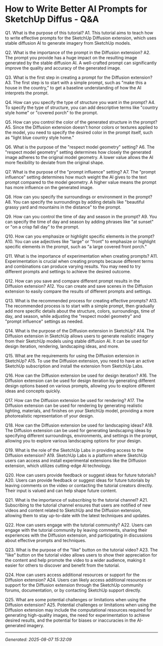 # How to Write Better AI Prompts for SketchUp Diffus - Q&A

Q1. What is the purpose of this tutorial?
A1. This tutorial aims to teach how to write effective prompts for the SketchUp Diffusion extension, which uses stable diffusion AI to generate imagery from SketchUp models.

Q2. What is the importance of the prompt in the Diffusion extension?
A2. The prompt you provide has a huge impact on the resulting image generated by the stable diffusion AI. A well-crafted prompt can significantly improve the quality and accuracy of the generated image.

Q3. What is the first step in creating a prompt for the Diffusion extension?
A3. The first step is to start with a simple prompt, such as "make this a house in the country," to get a baseline understanding of how the AI interprets the prompt.

Q4. How can you specify the type of structure you want in the prompt?
A4. To specify the type of structure, you can add descriptive terms like "country style home" or "covered porch" to the prompt.

Q5. How can you control the color of the generated structure in the prompt?
A5. Since the Diffusion extension doesn't honor colors or textures applied to the model, you need to specify the desired color in the prompt itself, such as "light blue country style home."

Q6. What is the purpose of the "respect model geometry" setting?
A6. The "respect model geometry" setting determines how closely the generated image adheres to the original model geometry. A lower value allows the AI more flexibility to deviate from the original shape.

Q7. What is the purpose of the "prompt influence" setting?
A7. The "prompt influence" setting determines how much weight the AI gives to the text prompt compared to the model geometry. A higher value means the prompt has more influence on the generated image.

Q8. How can you specify the surroundings or environment in the prompt?
A8. You can specify the surroundings by adding details like "beautiful grassy yard and mountains in the distance" to the prompt.

Q9. How can you control the time of day and season in the prompt?
A9. You can specify the time of day and season by adding phrases like "at sunset" or "on a crisp fall day" to the prompt.

Q10. How can you emphasize or highlight specific elements in the prompt?
A10. You can use adjectives like "large" or "front" to emphasize or highlight specific elements in the prompt, such as "a large covered front porch."

Q11. What is the importance of experimentation when creating prompts?
A11. Experimentation is crucial when creating prompts because different terms and combinations can produce varying results. You may need to try different prompts and settings to achieve the desired outcome.

Q12. How can you save and compare different prompt results in the Diffusion extension?
A12. You can create and save scenes in the Diffusion extension to easily compare the results of different prompts and settings.

Q13. What is the recommended process for creating effective prompts?
A13. The recommended process is to start with a simple prompt, then gradually add more specific details about the structure, colors, surroundings, time of day, and season, while adjusting the "respect model geometry" and "prompt influence" settings as needed.

Q14. What is the purpose of the Diffusion extension in SketchUp?
A14. The Diffusion extension in SketchUp allows users to generate realistic imagery from their SketchUp models using stable diffusion AI. It can be used for design iteration, rendering, landscaping ideas, and more.

Q15. What are the requirements for using the Diffusion extension in SketchUp?
A15. To use the Diffusion extension, you need to have an active SketchUp subscription and install the extension from SketchUp Labs.

Q16. How can the Diffusion extension be used for design iteration?
A16. The Diffusion extension can be used for design iteration by generating different design options based on various prompts, allowing you to explore different ideas and concepts quickly.

Q17. How can the Diffusion extension be used for rendering?
A17. The Diffusion extension can be used for rendering by generating realistic lighting, materials, and finishes on your SketchUp model, providing a more photorealistic representation of your design.

Q18. How can the Diffusion extension be used for landscaping ideas?
A18. The Diffusion extension can be used for generating landscaping ideas by specifying different surroundings, environments, and settings in the prompt, allowing you to explore various landscaping options for your design.

Q19. What is the role of the SketchUp Labs in providing access to the Diffusion extension?
A19. SketchUp Labs is a platform where SketchUp users can access and install experimental extensions like the Diffusion extension, which utilizes cutting-edge AI technology.

Q20. How can users provide feedback or suggest ideas for future tutorials?
A20. Users can provide feedback or suggest ideas for future tutorials by leaving comments on the video or contacting the tutorial creators directly. Their input is valued and can help shape future content.

Q21. What is the importance of subscribing to the tutorial channel?
A21. Subscribing to the tutorial channel ensures that users are notified of new videos and content related to SketchUp and the Diffusion extension, allowing them to stay up-to-date with the latest techniques and updates.

Q22. How can users engage with the tutorial community?
A22. Users can engage with the tutorial community by leaving comments, sharing their experiences with the Diffusion extension, and participating in discussions about effective prompts and techniques.

Q23. What is the purpose of the "like" button on the tutorial video?
A23. The "like" button on the tutorial video allows users to show their appreciation for the content and help promote the video to a wider audience, making it easier for others to discover and benefit from the tutorial.

Q24. How can users access additional resources or support for the Diffusion extension?
A24. Users can likely access additional resources or support for the Diffusion extension through the SketchUp community forums, documentation, or by contacting SketchUp support directly.

Q25. What are some potential challenges or limitations when using the Diffusion extension?
A25. Potential challenges or limitations when using the Diffusion extension may include the computational resources required for generating high-quality images, the need for experimentation to achieve desired results, and the potential for biases or inaccuracies in the AI-generated imagery.

---
*Generated: 2025-08-07 15:32:09*
